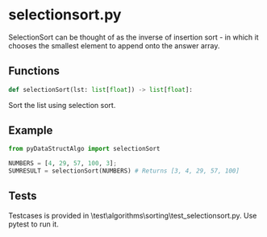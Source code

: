 # selectionsort.py

SelectionSort can be thought of as the inverse of insertion sort - in which it chooses the smallest element to append onto the answer array.

## Functions

```python
def selectionSort(lst: list[float]) -> list[float]:
```

Sort the list using selection sort.

## Example

```python
from pyDataStructAlgo import selectionSort

NUMBERS = [4, 29, 57, 100, 3];
SUMRESULT = selectionSort(NUMBERS) # Returns [3, 4, 29, 57, 100]
```

## Tests

Testcases is provided in \test\algorithms\sorting\test_selectionsort.py. Use pytest to run it.
